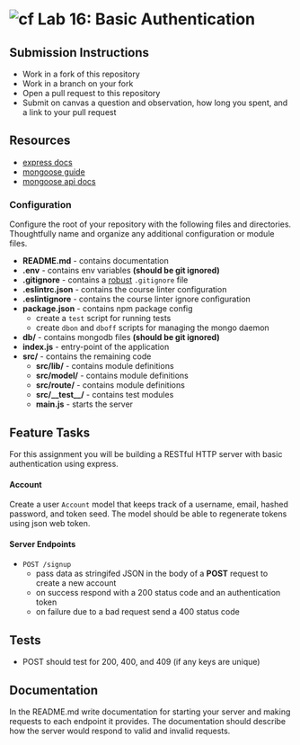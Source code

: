 ![cf](https://i.imgur.com/7v5ASc8.png) Lab 16: Basic Authentication
======

## Submission Instructions
* Work in a fork of this repository
* Work in a branch on your fork
* Open a pull request to this repository
* Submit on canvas a question and observation, how long you spent, and a link to your pull request

## Resources
* [express docs](http://expressjs.com/en/4x/api.html)
* [mongoose guide](http://mongoosejs.com/docs/guide.html)
* [mongoose api docs](http://mongoosejs.com/docs/api.html)

### Configuration
Configure the root of your repository with the following files and directories. Thoughtfully name and organize any additional configuration or module files.
* **README.md** - contains documentation
* **.env** - contains env variables **(should be git ignored)**
* **.gitignore** - contains a [robust](http://gitignore.io) `.gitignore` file
* **.eslintrc.json** - contains the course linter configuration
* **.eslintignore** - contains the course linter ignore configuration
* **package.json** - contains npm package config
  * create a `test` script for running tests
  * create `dbon` and `dboff` scripts for managing the mongo daemon
* **db/** - contains mongodb files **(should be git ignored)**
* **index.js** - entry-point of the application
* **src/** - contains the remaining code
  * **src/lib/** - contains module definitions
  * **src/model/** - contains module definitions
  * **src/route/** - contains module definitions
  * **src/\_\_test\_\_/** - contains test modules
  * **main.js** - starts the server

## Feature Tasks  
For this assignment you will be building a RESTful HTTP server with basic authentication using express.

#### Account
Create a user `Account` model that keeps track of a username, email, hashed password, and token seed. The model should be able to regenerate tokens using json web token. 

#### Server Endpoints
* `POST /signup` 
  * pass data as stringifed JSON in the body of a **POST** request to create a new account
  * on success respond with a 200 status code and an authentication token
  * on failure due to a bad request send a 400 status code

## Tests
* POST should test for 200, 400, and 409 (if any keys are unique)

## Documentation
In the README.md write documentation for starting your server and making requests to each endpoint it provides. The documentation should describe how the server would respond to valid and invalid requests.